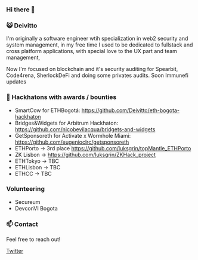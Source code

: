 ### Hi there 👋

### 😺 Deivitto
I'm originally a software engineer wtih specialization in web2 security and system management, in my free time I used to be dedicated to fullstack and cross platform applications, with special love to the UX part and team management, 

Now I'm focused on blockchain and it's security auditing for Spearbit, Code4rena, SherlockDeFi and doing some privates audits. Soon Immunefi updates

### 👨 Hackhatons with awards / bounties
- SmartCow for ETHBogotá: https://github.com/Deivitto/eth-bogota-hackhaton
- Bridges&Widgets for Arbitrum Hackhaton: https://github.com/nicobevilacqua/bridgets-and-widgets
- GetSponsoreth for Activate x Wormhole Miami: https://github.com/eugenioclrc/getsponsoreth
- ETHPorto -> 3rd place https://github.com/luksgrin/topMantle_ETHPorto 
- ZK Lisbon -> https://github.com/luksgrin/ZKHack_project
- ETHTokyo -> TBC
- ETHLisbon -> TBC
- ETHCC -> TBC

### Volunteering
- Secureum
- DevconVI Bogota

### 📫 Contact
Feel free to reach out!

[Twitter](https://twitter.com/Deivitto)
